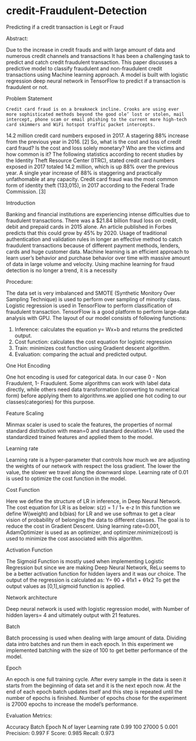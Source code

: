 # credit-Fraudulent-Detection
Predicting if a credit transaction is Legit or Fraud


Abstract:

Due to the increase in credit frauds and with large amount of data and numerous credit channels and transactions It has been a challenging task to predict and catch credit fraudulent transaction. This paper discusses a predictive model to classify fraudulent and non-fraudulent credit transactions using Machine learning approach. A model is built with logistic regression deep neural network in TensorFlow to predict if a transaction is fraudulent or not.

Problem Statement

	Credit card fraud is on a breakneck incline. Crooks are using ever more sophisticated methods beyond the good ole’ lost or stolen, mail intercept, phone scam or email phishing to the current more high-tech card skimmers and WiFi hotspot traffic packet intercepts.
14.2 million
 credit card numbers exposed in 2017.
 A stagering 88% increase from the previous year in 2016. [2]
So, what is the cost and loss of credit card fraud? Is the cost and loss solely monetary? Who are the victims and how common is it?
The following statistics according to recent studies by the Identity Theft Resource Center (ITRC), stated credit card numbers exposed in 2017 totaled 14.2 million, which is up 88% over the previous year. A single year increase of 88% is staggering and practically unfathomable at any capacity.
Credit card fraud was the most common form of identity theft (133,015), in 2017 according to the Federal Trade Commission. [3] 

Introduction

Banking and financial institutions are experiencing intense difficulties due to fraudulent transactions. There was a $21.84 billion fraud loss on credit, debit and prepaid cards in 2015 alone. An article published in Forbes predicts that this could grow by 45% by 2020. Usage of traditional authentication and validation rules in longer an effective method to catch fraudulent transactions because of different payment methods, lenders, cards and huge customer data. Machine learning is an efficient approach to learn user’s behavior and purchase behavior over time with massive amount of data in large volume and velocity. Using machine learning for fraud detection is no longer a trend, it is a necessity

Procedure:

The data set is very imbalanced and SMOTE (Synthetic Monitory Over Sampling Technique) is used to perform over sampling of minority class. Logistic regression is used in TensorFlow to perform classification of fraudulent transaction. TensorFlow is a good platform to perform large-data analysis with GPU. The layout of our model consists of following functions:
1. Inference: calculates the equation
     y= Wx+b and returns the predicted output.
2. Cost function: calculates the cost equation for logistic regression
3. Train: minimizes cost function using Gradient descent algorithm.
4. Evaluation: comparing the actual and predicted output.

One Hot Encoding

One hot encoding is used for categorical data. In our case 0 - Non Fraudulent, 1- Fraudulent. Some algorithms can work with label data directly, while others need data transformation (converting to numerical form) before applying them to algorithms.we applied one hot coding to our classes(categories) for this purpose.

Feature Scaling

Minmax scaler is used to scale the features, the properties of normal standard distribution with mean=0 and standard deviation=1. We used the standardized trained features and applied them to the model.

Learning rate

Learning rate is a hyper-parameter that controls how much we are adjusting the weights of our network with respect the loss gradient. The lower the value, the slower we travel along the downward slope. Learning rate of 0.01 is used to optimize the cost function in the model.

Cost Function

Here we define the structure of LR in inference, in Deep Neural Network. The cost equation for LR is as below:
s(z) =  1 / 1+ e-z
In this function we define W(weight) and b(bias) for LR and we use softmax to get a clear vision of probability of belonging the data to different classes. The goal is to reduce the cost in Gradient Descent. Using learning rate=0.001, AdamOptimizer is used as an optimizer, and optimizer.minimize(cost) is used to minimize the cost associated with this algorithm.

Activation Function

The Sigmoid Function is mostly used when implementing Logistic Regression but since we are making Deep Neural Network, ReLu seems to be a better activation function for hidden layers and it was our choice. The output of the regression is calculated as:
Y= θ0 + θ1x1 + θ1x2
To get the output values as [0,1],sigmoid function is applied.
 
Network architecture

Deep neural network is used with logistic regression model, with Number of hidden layers= 4 and ultimately output with 21 features.

Batch

Batch processing is used when dealing with large amount of data. Dividing data intro
batches and run them in each epoch. In this experiment we implemented batching with the size of 100 to get better performance of the model.

Epoch

An epoch is one full training cycle. After every sample in the data is seen it starts from the beginning of data set and it is the next epoch now. At the end of each epoch batch updates itself and this step is repeated until the number of epochs is finished. Number of epochs chose for the experiment is 27000 epochs to increase the model’s performance.

Evaluation Metrics:

Accuracy     Batch    Epoch    N.of layer      Learning rate
0.99         100       27000       5                 0.001
Precision: 0.997
F Score: 0.985
Recall: 0.973 


